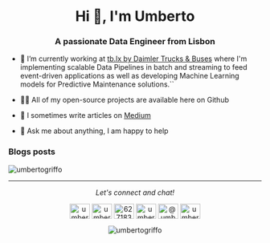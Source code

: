 <h1 align="center">Hi 👋, I'm Umberto</h1>
<h3 align="center">A passionate Data Engineer from Lisbon</h3>

- 🔭 I’m currently working at [tb.lx by Daimler Trucks & Buses](https://tblx.io/) where I'm implementing scalable Data Pipelines in batch and streaming to feed event-driven applications as well as developing Machine Learning models for Predictive Maintenance solutions.``

- 👨‍💻 All of my open-source projects are available here on Github

- 📝 I sometimes write articles on [Medium](https://medium.com/@umberto.griffo)

- 💬  Ask me about anything, I am happy to help

### Blogs posts
<!-- BLOG-POST-LIST:START -->
<!-- BLOG-POST-LIST:END -->

<p><img align="center" src="https://github-readme-stats.vercel.app/api/top-langs?username=umbertogriffo&show_icons=true&locale=en&layout=compact" alt="umbertogriffo" /></p>

<!-- <p>&nbsp;<img align="center" src="https://github-readme-stats.vercel.app/api?username=umbertogriffo&show_icons=true&locale=en" alt="umbertogriffo" /></p> -->

<hr>
<p align="center">
  <i>Let's connect and chat!</i>
  <p align="center">
    <a href="https://twitter.com/umbertogriffo" target="blank"><img align="center" src="https://cdn.jsdelivr.net/npm/simple-icons@3.0.1/icons/twitter.svg" alt="umbertogriffo" height="30" width="40" /></a>
<a href="https://linkedin.com/in/umbertogriffo" target="blank"><img align="center" src="https://cdn.jsdelivr.net/npm/simple-icons@3.0.1/icons/linkedin.svg" alt="umbertogriffo" height="30" width="40" /></a>
<a href="https://stackoverflow.com/users/6271839" target="blank"><img align="center" src="https://cdn.jsdelivr.net/npm/simple-icons@3.0.1/icons/stackoverflow.svg" alt="6271839" height="30" width="40" /></a>
<a href="https://kaggle.com/umbertogriffo" target="blank"><img align="center" src="https://cdn.jsdelivr.net/npm/simple-icons@3.0.1/icons/kaggle.svg" alt="umbertogriffo" height="30" width="40" /></a>
<a href="https://medium.com/@umberto.griffo" target="blank"><img align="center" src="https://cdn.jsdelivr.net/npm/simple-icons@3.0.1/icons/medium.svg" alt="@umberto.griffo" height="30" width="40" /></a>
<a href="https://www.hackerrank.com/umberto_griffo" target="blank"><img align="center" src="https://cdn.jsdelivr.net/npm/simple-icons@3.0.1/icons/hackerrank.svg" alt="umberto_griffo" height="30" width="40" /></a>
</p>

<p align="center"> <img src="https://komarev.com/ghpvc/?username=umbertogriffo&label=Profile%20views&color=0e75b6&style=flat" alt="umbertogriffo" /> </p>

